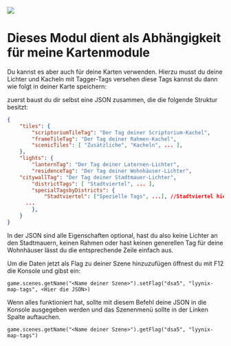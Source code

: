 ![](https://img.shields.io/badge/Foundry-v12-informational)


# Dieses Modul dient als Abhängigkeit für meine Kartenmodule
Du kannst es aber auch für deine Karten verwenden. Hierzu musst du deine Lichter und Kacheln mit Tagger-Tags versehen
diese Tags kannst du dann wie folgt in deiner Karte speichern:

zuerst baust du dir selbst eine JSON zusammen, die die folgende Struktur besitzt:
```json
{
	"tiles": {
		"scriptoriumTileTag": "Der Tag deiner Scriptorium-Kachel", 
		"frameTileTag": "Der Tag deiner Rahmen-Kachel",
		"scenicTiles": [ "Zusätzliche", "Kacheln", ... ],
	},
	"lights": {
		"lanternTag": "Der Tag deiner Laternen-Lichter",
		"residenceTag": "Der Tag deiner Wohnhäuser-Lichter",
    "citywallTag": "Der Tag deiner Stadtmauer-Lichter",
		"districtTags": [ "Stadtviertel", ... ],
		"specialTagsbyDistricts": {
			"Stadtviertel": ["Spezielle Tags", ...], //Stadtviertel hier müssen mit Stadtviertel aus "districtTags" übereinstimmen
      ...
		},
	}
}
```
In der JSON sind alle Eigenschaften optional, hast du also keine Lichter an den Stadtmauern, keinen Rahmen oder hast keinen generellen Tag für deine Wohnhäuser lässt du die entsprechende Zeile einfach aus.

Um die Daten jetzt als Flag zu deiner Szene hinzuzufügen öffnest du mit F12 die Konsole und gibst ein:
```
game.scenes.getName("<Name deiner Szene>").setFlag("dsa5", "lyynix-map-tags", <Hier die JSON>)
```

Wenn alles funktioniert hat, sollte mit diesem Befehl deine JSON in die Konsole ausgegeben werden und das Szenenmenü sollte in der Linken Spalte auftauchen.
```
game.scenes.getName("<Name deiner Szene>").getFlag("dsa5", "lyynix-map-tags")
```
